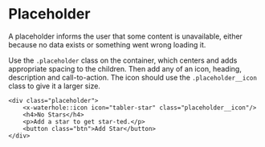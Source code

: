 # Placeholder
A placeholder informs the user that some content is unavailable, either because no data exists or something went wrong loading it.

Use the `.placeholder` class on the container, which centers and adds appropriate spacing to the children. Then add any of an icon, heading, description and call-to-action. The icon should use the `.placeholder__icon` class to give it a larger size.

```blade render
<div class="placeholder">
    <x-waterhole::icon icon="tabler-star" class="placeholder__icon"/>
    <h4>No Stars</h4>
    <p>Add a star to get star-ted.</p>
    <button class="btn">Add Star</button>
</div>
```
